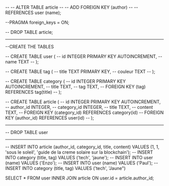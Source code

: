 
-- -- ALTER TABLE article
-- -- ADD FOREIGN KEY (author) 
-- -- REFERENCES user (name);

--PRAGMA foreign_keys = ON;

-- DROP TABLE article;

-- ------------------------------------
--CREATE THE TABLES

-- CREATE TABLE user (
--     id INTEGER PRIMARY KEY AUTOINCREMENT,
--     name TEXT
-- );

-- CREATE TABLE tag (
--     title TEXT PRIMARY KEY,
--     couleur TEXT 
-- );

-- CREATE TABLE category (
--     id INTEGER PRIMARY KEY AUTOINCREMENT,
--     title TEXT,
--     tag TEXT,
--     FOREIGN KEY (tag) REFERENCES tag(title)
-- );

-- CREATE TABLE article (
--     id INTEGER PRIMARY KEY AUTOINCREMENT,
--     author_id INTEGER,
--     category_id INTEGER,
--     title TEXT, 
--     content TEXT,
--     FOREIGN KEY (category_id) REFERENCES category(id)
--     FOREIGN KEY (author_id) REFERENCES user(id)
-- );

------------------------------------

-- DROP TABLE user

-------------------------------------
-- INSERT INTO article (author_id, category_id, title, content) VALUES (1, 1, 'sous le soleil', 'guide de la creme solaire sur la blockchain'); 
-- INSERT INTO category (title, tag) VALUES ('tech', 'jaune');
-- INSERT INTO user (name) VALUES ('Enzo');
-- INSERT INTO  user (name) VALUES ('Paul');
-- INSERT INTO category (title, tag) VALUES ('tech', 'Jaune")

SELECT *
FROM user
INNER JOIN article ON user.id = article.author_id;